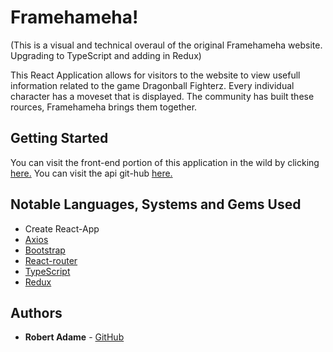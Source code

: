 # Framehameha!
(This is a visual and technical overaul of the original Framehameha website. Upgrading to TypeScript and adding in Redux)

This React Application allows for visitors to the website to view usefull information related to the game Dragonball Fighterz. Every individual character has a moveset that is displayed. The community has built these rources, Framehameha brings them together.

## Getting Started

You can visit the front-end portion of this application in the wild by clicking [here.](https://framehameha.com/)
You can visit the api git-hub [here.](https://github.com/radamejr/dbfz-api)

## Notable Languages, Systems and Gems Used

- Create React-App
- [Axios](https://github.com/axios/axios)
- [Bootstrap](https://getbootstrap.com/)
- [React-router](https://www.npmjs.com/package/react-router-dom)
- [TypeScript](https://github.com/microsoft/TypeScript)
- [Redux](https://github.com/reduxjs/redux)

## Authors

* **Robert Adame** - [GitHub](https://github.com/radamejr)
